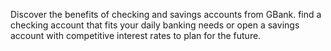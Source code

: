 Discover the benefits of checking and savings accounts from GBank. find a checking account that fits your daily banking needs or open a savings account with competitive interest rates to plan for the future.
